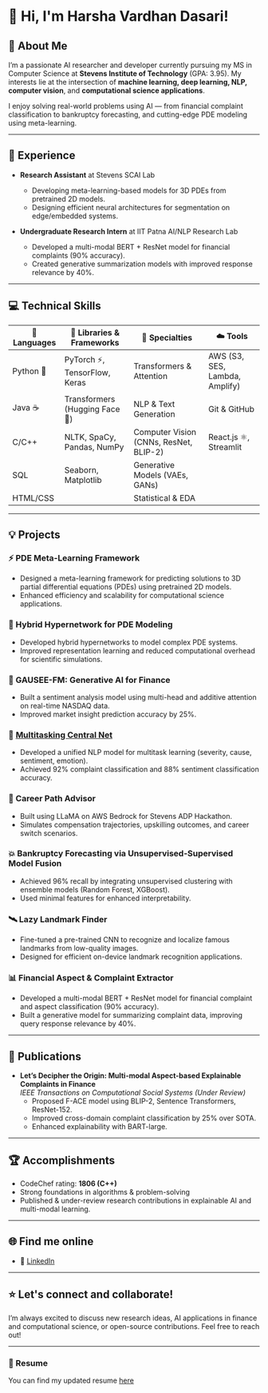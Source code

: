 # 👋 Hi, I'm Harsha Vardhan Dasari!


## 🚀 About Me
I’m a passionate AI researcher and developer currently pursuing my MS in Computer Science at **Stevens Institute of Technology** (GPA: 3.95). My interests lie at the intersection of **machine learning, deep learning, NLP, computer vision**, and **computational science applications**.

I enjoy solving real-world problems using AI — from financial complaint classification to bankruptcy forecasting, and cutting-edge PDE modeling using meta-learning.

---

## 💼 Experience

- **Research Assistant** at Stevens SCAI Lab
  - Developing meta-learning-based models for 3D PDEs from pretrained 2D models.
  - Designing efficient neural architectures for segmentation on edge/embedded systems.

- **Undergraduate Research Intern** at IIT Patna AI/NLP Research Lab
  - Developed a multi-modal BERT + ResNet model for financial complaints (90% accuracy).
  - Created generative summarization models with improved response relevance by 40%.

---

## 💻 Technical Skills

| 💬 Languages    | 🧰 Libraries & Frameworks                | 🧠 Specialties                  | ☁️ Tools                        |
|-----------------|----------------------------------------|-------------------------------|--------------------------------|
| Python 🐍       | PyTorch ⚡️, TensorFlow, Keras          | Transformers & Attention     | AWS (S3, SES, Lambda, Amplify)|
| Java ☕         | Transformers (Hugging Face 🤗)          | NLP & Text Generation       | Git & GitHub                   |
| C/C++          | NLTK, SpaCy, Pandas, NumPy             | Computer Vision (CNNs, ResNet, BLIP-2) | React.js ⚛️, Streamlit      |
| SQL            | Seaborn, Matplotlib                    | Generative Models (VAEs, GANs) |                                |
| HTML/CSS       |                                        | Statistical & EDA           |                                |

---

## 💡 Projects

### ⚡ PDE Meta-Learning Framework
- Designed a meta-learning framework for predicting solutions to 3D partial differential equations (PDEs) using pretrained 2D models.
- Enhanced efficiency and scalability for computational science applications.

### 🧬 Hybrid Hypernetwork for PDE Modeling
- Developed hybrid hypernetworks to model complex PDE systems.
- Improved representation learning and reduced computational overhead for scientific simulations.
  
### 🏦 GAUSEE-FM: Generative AI for Finance
- Built a sentiment analysis model using multi-head and additive attention on real-time NASDAQ data.
- Improved market insight prediction accuracy by 25%.

### 🤖 [Multitasking Central Net](https://github.com/harshadasari451/Multitasking-Central-Net)
- Developed a unified NLP model for multitask learning (severity, cause, sentiment, emotion).
- Achieved 92% complaint classification and 88% sentiment classification accuracy.

### 💬 Career Path Advisor
- Built using LLaMA on AWS Bedrock for Stevens ADP Hackathon.
- Simulates compensation trajectories, upskilling outcomes, and career switch scenarios.

### 💥 Bankruptcy Forecasting via Unsupervised-Supervised Model Fusion
- Achieved 96% recall by integrating unsupervised clustering with ensemble models (Random Forest, XGBoost).
- Used minimal features for enhanced interpretability.

### 🛰️ Lazy Landmark Finder
- Fine-tuned a pre-trained CNN to recognize and localize famous landmarks from low-quality images.
- Designed for efficient on-device landmark recognition applications.

### 📊 Financial Aspect & Complaint Extractor
- Developed a multi-modal BERT + ResNet model for financial complaint and aspect classification (90% accuracy).
- Built a generative model for summarizing complaint data, improving query response relevance by 40%.

---


## 📝 Publications

- **Let’s Decipher the Origin: Multi-modal Aspect-based Explainable Complaints in Finance**  
  *IEEE Transactions on Computational Social Systems (Under Review)*  
  - Proposed F-ACE model using BLIP-2, Sentence Transformers, ResNet-152.
  - Improved cross-domain complaint classification by 25% over SOTA.
  - Enhanced explainability with BART-large.

---

## 🏆 Accomplishments

- CodeChef rating: **1806 (C++)**
- Strong foundations in algorithms & problem-solving
- Published & under-review research contributions in explainable AI and multi-modal learning.

---

## 🌐 Find me online

- 💼 [LinkedIn](https://www.linkedin.com/in/harsha-vardhan-dasari-460b23200/)

---

## ⭐ Let's connect and collaborate!
I’m always excited to discuss new research ideas, AI applications in finance and computational science, or open-source contributions. Feel free to reach out!

---

### 📄 Resume
You can find my updated resume [here](https://sites.google.com/view/harsha-vardhan-dasari/home)
